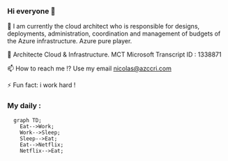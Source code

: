 ### Hi everyone 👋

💬 I am currently the cloud architect who is responsible for designs, deployments, administration, coordination and management of budgets of the Azure infrastructure. Azure pure player.

🔭 Architecte Cloud & Infrastructure.
MCT Microsoft Transcript ID : 1338871

📫 How to reach me !? Use my email nicolas@azccri.com

⚡ Fun fact: i work hard !

### My daily :

```mermaid
  graph TD;
    Eat-->Work;
    Work-->Sleep;
    Sleep-->Eat;
    Eat-->Netflix;
    Netflix-->Eat;
```
